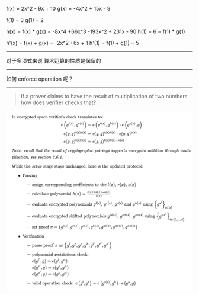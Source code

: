 f(x) = 2x^2 - 9x + 10
g(x) = -4x^2 + 15x - 9

f(1) = 3
g(1) = 2

h(x) = f(x) * g(x) = -8x^4 +66x^3 -193x^2 + 231x - 90
h(1) = 6 = f(1) * g(1)

h'(x) = f(x) + g(x) = -2x^2 +6x + 1
h'(1) = f(1) + g(1) = 5

---

对于多项式来说 算术运算的性质是保留的

---

如何 enforce operation 呢？

---

> If a prover claims to have the result of multiplication of two numbers how does verifier checks that? 

![alt text](image.png)




